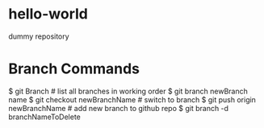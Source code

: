 # hello-world
dummy repository
# Branch Commands

$ git Branch # list all branches in working order
$ git branch newBranch name
$ git checkout newBranchName # switch to branch
$ git push origin newBranchName # add new branch to github repo
$ git branch -d branchNameToDelete

